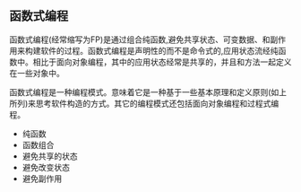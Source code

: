 
## 函数式编程

函数式编程(经常缩写为FP)是通过组合纯函数,避免共享状态、可变数据、和副作用来构建软件的过程。函数式编程是声明性的而不是命令式的,应用状态流经纯函数中。相比于面向对象编程，其中的应用状态经常是共享的，并且和方法一起定义在一些对象中。

函数式编程是一种编程模式。意味着它是一种基于一些基本原理和定义原则(如上所列)来思考软件构造的方式。其它的编程模式还包括面向对象编程和过程式编程。

- 纯函数
- 函数组合
- 避免共享的状态
- 避免改变状态
- 避免副作用
